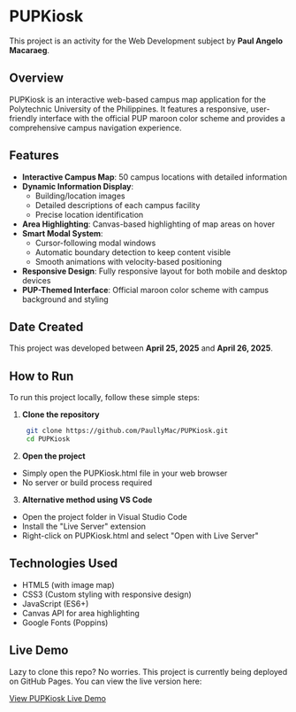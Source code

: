 # PUPKiosk
This project is an activity for the Web Development subject by **Paul Angelo Macaraeg**.

## Overview
PUPKiosk is an interactive web-based campus map application for the Polytechnic University of the Philippines. It features a responsive, user-friendly interface with the official PUP maroon color scheme and provides a comprehensive campus navigation experience.

## Features
- **Interactive Campus Map**: 50 campus locations with detailed information
- **Dynamic Information Display**:
  - Building/location images
  - Detailed descriptions of each campus facility
  - Precise location identification
- **Area Highlighting**: Canvas-based highlighting of map areas on hover
- **Smart Modal System**:
  - Cursor-following modal windows
  - Automatic boundary detection to keep content visible
  - Smooth animations with velocity-based positioning
- **Responsive Design**: Fully responsive layout for both mobile and desktop devices
- **PUP-Themed Interface**: Official maroon color scheme with campus background and styling

## Date Created
This project was developed between **April 25, 2025** and **April 26, 2025**.

## How to Run
To run this project locally, follow these simple steps:

1. **Clone the repository**
   ```bash
    git clone https://github.com/PaullyMac/PUPKiosk.git 
    cd PUPKiosk
    ```

2. **Open the project**
- Simply open the PUPKiosk.html file in your web browser
- No server or build process required

3. **Alternative method using VS Code**
- Open the project folder in Visual Studio Code
- Install the "Live Server" extension
- Right-click on PUPKiosk.html and select "Open with Live Server"

## Technologies Used
- HTML5 (with image map)
- CSS3 (Custom styling with responsive design)
- JavaScript (ES6+)
- Canvas API for area highlighting
- Google Fonts (Poppins)

## Live Demo
Lazy to clone this repo? No worries. This project is currently being deployed on GitHub Pages. You can view the live version here:

[View PUPKiosk Live Demo](https://pup-kiosk-webdev.netlify.app)
